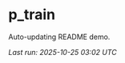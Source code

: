 # p_train

Auto-updating README demo.

<!--START_SECTION:status-->
_Last run: 2025-10-25 03:02 UTC_
<!--END_SECTION:status-->












































































































































































































































































































































































































































































































































































































































































































































































































































































































































































































































































































































































































































































































































































































































































































































